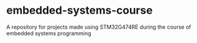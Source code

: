# embedded-systems-course
A repository for projects made using STM32G474RE during the course of embedded systems programming 
